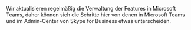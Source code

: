 Wir aktualisieren regelmäßig die Verwaltung der Features in Microsoft Teams, daher können sich die Schritte hier von denen in Microsoft Teams und im Admin-Center von Skype for Business etwas unterscheiden.